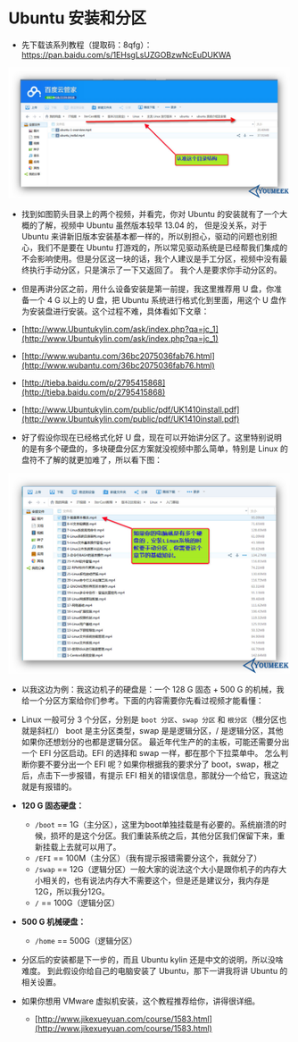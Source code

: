 # Ubuntu 安装和分区

- 先下载该系列教程（提取码：8qfg）：<https://pan.baidu.com/s/1EHsgLsUZGOBzwNcEuDUKWA>

![Ubuntu 安装和分区视频](../images/Ubuntu-a-1.jpg)

- 找到如图箭头目录上的两个视频，并看完，你对 Ubuntu 的安装就有了一个大概的了解，视频中 Ubuntu 虽然版本较早 13.04 的， 但是没关系，对于 Ubuntu 来讲新旧版本安装基本都一样的，所以别担心，驱动的问题也别担心，我们不是要在 Ubuntu 打游戏的，所以常见驱动系统是已经帮我们集成的不会影响使用。但是分区这一块的话，我个人建议是手工分区，视频中没有最终执行手动分区，只是演示了一下又返回了。 我个人是要求你手动分区的。

- 但是再讲分区之前，用什么设备安装是第一前提，我这里推荐用 U 盘，你准备一个 4 G 以上的 U 盘，把 Ubuntu 系统进行格式化到里面，用这个 U 盘作为安装盘进行安装。这个过程不难，具体看如下文章：

 - [http://www.Ubuntukylin.com/ask/index.php?qa=jc_1](http://www.Ubuntukylin.com/ask/index.php?qa=jc_1)
 - [http://www.wubantu.com/36bc2075036fab76.html](http://www.wubantu.com/36bc2075036fab76.html)
 - [http://tieba.baidu.com/p/2795415868](http://tieba.baidu.com/p/2795415868)
 - [http://www.Ubuntukylin.com/public/pdf/UK1410install.pdf](http://www.Ubuntukylin.com/public/pdf/UK1410install.pdf)
    
- 好了假设你现在已经格式化好 U 盘，现在可以开始讲分区了。这里特别说明的是有多个硬盘的，多块硬盘分区方案就没视频中那么简单，特别是 Linux 的盘符不了解的就更加难了，所以看下图：

![Ubuntu 安装和分区视频](../images/Ubuntu-a-2.jpg)

- 以我这边为例：我这边机子的硬盘是：一个 128 G 固态 + 500 G 的机械，我给一个分区方案给你们参考。下面的内容需要你先看过视频才能看懂：

- Linux 一般可分 3 个分区，分别是 `boot 分区`、`swap 分区` 和 `根分区`（根分区也就是斜杠/） boot 是主分区类型，swap 是是逻辑分区，/ 是逻辑分区，其他如果你还想划分的也都是逻辑分区。 最近年代生产的的主板，可能还需要分出一个 EFI 分区启动。EFI 的选择和 swap 一样，都在那个下拉菜单中。 怎么判断你要不要分出一个 EFI 呢？如果你根据我的要求分了 boot，swap，根之后，点击下一步报错，有提示 EFI 相关的错误信息，那就分一个给它，我这边就是有报错的。

- **120 G 固态硬盘：**
    - `/boot` == 1G（主分区），这里为boot单独挂载是有必要的。系统崩溃的时候，损坏的是这个分区。我们重装系统之后，其他分区我们保留下来，重新挂载上去就可以用了。
    - `/EFI` == 100M（主分区）（我有提示报错需要分这个，我就分了）
    - `/swap` == 12G（逻辑分区）一般大家的说法这个大小是跟你机子的内存大小相关的，也有说法内存大不需要这个，但是还是建议分，我内存是12G，所以我分12G。
    - `/` == 100G（逻辑分区）
    
- **500 G 机械硬盘：**
    - `/home` == 500G（逻辑分区）
    
- 分区后的安装都是下一步的，而且 Ubuntu kylin 还是中文的说明，所以没啥难度。 到此假设你给自己的电脑安装了 Ubuntu，那下一讲我将讲 Ubuntu 的相关设置。

- 如果你想用 VMware 虚拟机安装，这个教程推荐给你，讲得很详细。
    - [http://www.jikexueyuan.com/course/1583.html](http://www.jikexueyuan.com/course/1583.html) 
